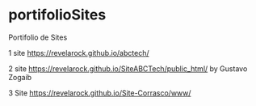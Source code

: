 # portifolioSites
Portifolio de Sites

1 site 
https://revelarock.github.io/abctech/

2 site
https://revelarock.github.io/SiteABCTech/public_html/
by Gustavo Zogaib

3 Site
https://revelarock.github.io/Site-Corrasco/www/


